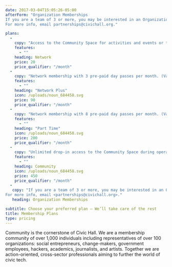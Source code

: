 ```yaml
---
date: 2017-03-04T15:05:26-05:00
afterForm: "Organization Memberships
If you are a team of 3 or more, you may be interested in an Organization Membership plan.
For more info, email partnerships@civichall.org."

plans:
  -
    copy: "Access to the Community Space for activities and events or through the purchase of day passes st $35 each."
    features:
      - ""
    heading: Network
    price: 20
    price_qualifier: "/month"
  -
    copy: "Network membership with 3 pre-paid day passes per month. (Value: $125)"
    features:
      - ""
    heading: "Network Plus"
    icon: /uploads/noun_684458.svg
    price: 90
    price_qualifier: "/month"
  -
    copy: "Network membership with 8 pre-paid day passes per month. (Value: $300)"
    features:
      - ""
    heading: "Part Time"
    icon: /uploads/noun_684458.svg
    price: 200
    price_qualifier: "/month"
  -
    copy: "Unlimited drop-in access to the Community Space during operating hours."
    features:
      - ""
    heading: Community
    icon: /uploads/noun_684458.svg
    price: 450
    price_qualifier: "/month"
  -
   copy: "If you are a team of 3 or more, you may be interested in an Organization Membership plan.
For more info, email <partnerships@civichall.org>."
   heading: Organization Memberships

subtitle: Choose your preferred plan – We’ll take care of the rest
title: Membership Plans
type: pricing
---
```


Community is the cornerstone of Civic Hall. We are a membership community of over 1,000 individuals including representatives of over 100 organizations: social entrepreneurs, change-makers, government employees, hackers, academics, journalists, and artists. Together we are action-oriented, cross-sector professionals aiming to further the world of civic tech.
